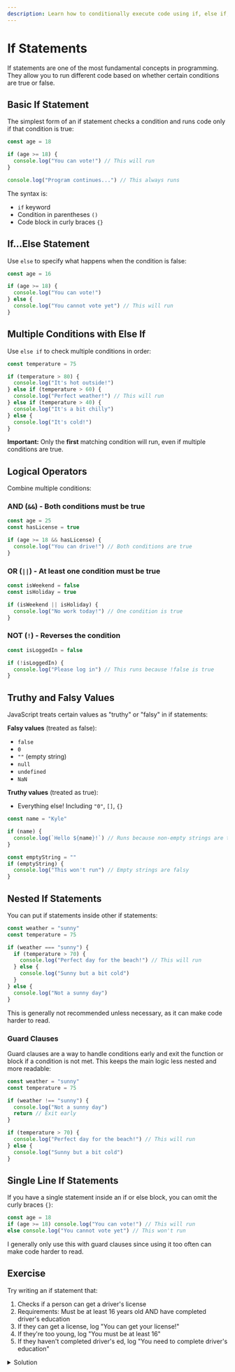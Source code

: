 ```yaml
---
description: Learn how to conditionally execute code using if, else if, and else statements.
---
```


# If Statements

If statements are one of the most fundamental concepts in programming. They allow you to run different code based on whether certain conditions are true or false.

## Basic If Statement

The simplest form of an if statement checks a condition and runs code only if that condition is true:

```javascript
const age = 18

if (age >= 18) {
  console.log("You can vote!") // This will run
}

console.log("Program continues...") // This always runs
```

The syntax is:

- `if` keyword
- Condition in parentheses `()`
- Code block in curly braces `{}`

## If...Else Statement

Use `else` to specify what happens when the condition is false:

```javascript
const age = 16

if (age >= 18) {
  console.log("You can vote!")
} else {
  console.log("You cannot vote yet") // This will run
}
```

## Multiple Conditions with Else If

Use `else if` to check multiple conditions in order:

```javascript
const temperature = 75

if (temperature > 80) {
  console.log("It's hot outside!")
} else if (temperature > 60) {
  console.log("Perfect weather!") // This will run
} else if (temperature > 40) {
  console.log("It's a bit chilly")
} else {
  console.log("It's cold!")
}
```

**Important:** Only the **first** matching condition will run, even if multiple conditions are true.

## Logical Operators

Combine multiple conditions:

### AND (`&&`) - Both conditions must be true

```javascript
const age = 25
const hasLicense = true

if (age >= 18 && hasLicense) {
  console.log("You can drive!") // Both conditions are true
}
```

### OR (`||`) - At least one condition must be true

```javascript
const isWeekend = false
const isHoliday = true

if (isWeekend || isHoliday) {
  console.log("No work today!") // One condition is true
}
```

### NOT (`!`) - Reverses the condition

```javascript
const isLoggedIn = false

if (!isLoggedIn) {
  console.log("Please log in") // This runs because !false is true
}
```

## Truthy and Falsy Values

JavaScript treats certain values as "truthy" or "falsy" in if statements:

**Falsy values** (treated as false):

- `false`
- `0`
- `""` (empty string)
- `null`
- `undefined`
- `NaN`

**Truthy values** (treated as true):

- Everything else! Including `"0"`, `[]`, `{}`

```javascript
const name = "Kyle"

if (name) {
  console.log(`Hello ${name}!`) // Runs because non-empty strings are truthy
}

const emptyString = ""
if (emptyString) {
  console.log("This won't run") // Empty strings are falsy
}
```

## Nested If Statements

You can put if statements inside other if statements:

```javascript
const weather = "sunny"
const temperature = 75

if (weather === "sunny") {
  if (temperature > 70) {
    console.log("Perfect day for the beach!") // This will run
  } else {
    console.log("Sunny but a bit cold")
  }
} else {
  console.log("Not a sunny day")
}
```

This is generally not recommended unless necessary, as it can make code harder to read.

### Guard Clauses

Guard clauses are a way to handle conditions early and exit the function or block if a condition is not met. This keeps the main logic less nested and more readable:

```javascript
const weather = "sunny"
const temperature = 75

if (weather !== "sunny") {
  console.log("Not a sunny day")
  return // Exit early
}

if (temperature > 70) {
  console.log("Perfect day for the beach!") // This will run
} else {
  console.log("Sunny but a bit cold")
}
```

## Single Line If Statements

If you have a single statement inside an if or else block, you can omit the curly braces `{}`:

```javascript
const age = 18
if (age >= 18) console.log("You can vote!") // This will run
else console.log("You cannot vote yet") // This won't run
```

I generally only use this with guard clauses since using it too often can make code harder to read.

## Exercise

Try writing an if statement that:

1. Checks if a person can get a driver's license
2. Requirements: Must be at least 16 years old AND have completed driver's education
3. If they can get a license, log "You can get your license!"
4. If they're too young, log "You must be at least 16"
5. If they haven't completed driver's ed, log "You need to complete driver's education"

<details>
<summary>Solution</summary>

```javascript
const age = 17
const hasDriversEd = true

if (age < 16) {
  console.log("You must be at least 16")
} else if (!hasDriversEd) {
  console.log("You need to complete driver's education")
} else {
  console.log("You can get your license!")
}
```

Alternative solution using guard clauses:

```javascript
const age = 17
const hasDriversEd = true
if (age < 16) {
  console.log("You must be at least 16")
  return
}

if (!hasDriversEd) {
  console.log("You need to complete driver's education")
  return
}

console.log("You can get your license!")
```

</details>
